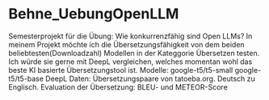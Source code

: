 # Behne_UebungOpenLLM
Semesterprojekt für die Übung: Wie konkurrenzfähig sind Open LLMs? 
In meinem Projekt möchte ich die Übersetzungsfähigkeit von dem beiden beliebtesten(Downloadzahl) Modellen in der Kateggorie Übersetzen testen. Ich würde sie gerne mit DeepL vergleichen, welches momentan wohl das beste KI basierte Übersetzungstool ist. 
Modelle:   google-t5/t5-small
           google-t5/t5-base
           DeepL
Daten: Übersetzungspaare von tatoeba.org. Deutsch zu Englisch.
Evaluation der Übersetzung:  BLEU- und METEOR-Score

